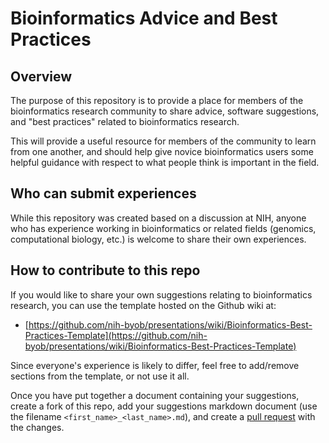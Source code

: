 # Bioinformatics Advice and Best Practices

## Overview

The purpose of this repository is to provide a place for members of the bioinformatics
research community to share advice, software suggestions, and "best practices" related
to bioinformatics research.

This will provide a useful resource for members of the community to learn from one
another, and should help give novice bioinformatics users some helpful guidance with
respect to what people think is important in the field.

## Who can submit experiences

While this repository was created based on a discussion at NIH, anyone who has
experience working in bioinformatics or related fields (genomics, computational biology,
etc.) is welcome to share their own experiences.

## How to contribute to this repo

If you would like to share your own suggestions relating to bioinformatics research, you
can use the template hosted on the Github wiki at:

- [https://github.com/nih-byob/presentations/wiki/Bioinformatics-Best-Practices-Template](https://github.com/nih-byob/presentations/wiki/Bioinformatics-Best-Practices-Template)

Since everyone's experience is likely to differ, feel free to add/remove sections from
the template, or not use it all.

Once you have put together a document containing your suggestions, create a fork of this
repo, add your suggestions markdown document (use the filename `<first_name>_<last_name>.md`),
and create a [pull request](https://github.com/nih-byob/bioinformatics-best-practices/pulls)
with the changes.


